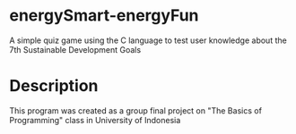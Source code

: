 # energySmart-energyFun
A simple quiz game using the C language to test user knowledge about the 7th Sustainable Development Goals
# Description
This program was created as a group final project on "The Basics of Programming" class in University of Indonesia
